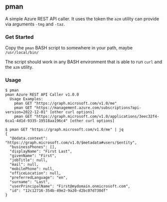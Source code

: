 ## pman
A simple Azure REST API caller. It uses the token the `azm` utility can provide via arguments `-tmg` and `-taz`.

### Get Started
Copy the `pman` BASH script to somewhere in your path, maybe `/usr/local/bin/`

The script should work in any BASH environment that is able to run `curl` and the `azm` utility.

### Usage
```
$ pman
pman Azure REST API Caller v1.0.0
  Usage Examples:
    pman GET "https://graph.microsoft.com/v1.0/me"
    pman GET "https://management.azure.com/subscriptions?api-version=2022-12-01" [other curl options]
    pman GET "https://graph.microsoft.com/v1.0/applications/3eec32f4-6ca1-4d1d-9335-19518aa196c4" [other curl options]
```

```
$ pman GET "https://graph.microsoft.com/v1.0/me" | jq
{
  "@odata.context": "https://graph.microsoft.com/v1.0/$metadata#users/$entity",
  "businessPhones": [],
  "displayName": "First Last",
  "givenName": "First",
  "jobTitle": null,
  "mail": null,
  "mobilePhone": null,
  "officeLocation": null,
  "preferredLanguage": "en",
  "surname": "Last",
  "userPrincipalName": "First@mydomain.onmicrosoft.com",
  "id": "12c12716-354b-49e2-9a20-d2bc07d730df"
}
```
